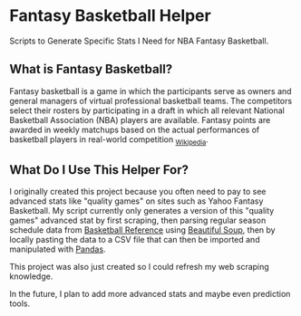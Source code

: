 # Fantasy Basketball Helper
Scripts to Generate Specific Stats I Need for NBA Fantasy Basketball.

## What is Fantasy Basketball?
Fantasy basketball is a game in which the participants serve as owners and general managers of virtual professional basketball teams. The competitors select their rosters by participating in a draft in which all relevant National Basketball Association (NBA) players are available. Fantasy points are awarded in weekly matchups based on the actual performances of basketball players in real-world competition <sub>[Wikipedia](https://en.wikipedia.org/wiki/Fantasy_basketball)</sub>.

## What Do I Use This Helper For?
I originally created this project because you often need to pay to see advanced stats like "quality games" on sites such as Yahoo Fantasy Basketball. My script currently only generates a version of this "quality games" advanced stat by first scraping, then parsing  regular season schedule data from [Basketball Reference](https://www.basketball-reference.com/]) using [Beautiful Soup](https://en.wikipedia.org/wiki/Beautiful_Soup_(HTML_parser)#:~:text=Beautiful%20Soup%20is%20a%20Python,is%20useful%20for%20web%20scraping.), then by locally pasting the data to a CSV file that can then be imported and manipulated with [Pandas](https://pandas.pydata.org/).

This project was also just created so I could refresh my web scraping knowledge.

In the future, I plan to add more advanced stats and maybe even prediction tools.
